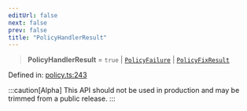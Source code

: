 ```yaml
---
editUrl: false
next: false
prev: false
title: "PolicyHandlerResult"
---
```


> **PolicyHandlerResult** = `true` \| [`PolicyFailure`](/api/interfaces/policyfailure/) \| [`PolicyFixResult`](/api/interfaces/policyfixresult/)

Defined in: [policy.ts:243](https://github.com/tylerbutler/tools-monorepo/blob/main/packages/repopo/src/policy.ts#L243)

:::caution[Alpha]
This API should not be used in production and may be trimmed from a public release.
:::
